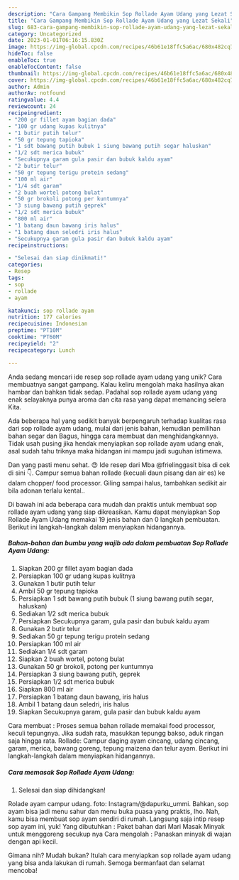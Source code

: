 ```yaml
---
description: "Cara Gampang Membikin Sop Rollade Ayam Udang yang Lezat Sekali"
title: "Cara Gampang Membikin Sop Rollade Ayam Udang yang Lezat Sekali"
slug: 683-cara-gampang-membikin-sop-rollade-ayam-udang-yang-lezat-sekali
category: Uncategorized
date: 2023-01-01T06:16:15.830Z
image: https://img-global.cpcdn.com/recipes/46b61e18ffc5a6ac/680x482cq70/sop-rollade-ayam-udang-foto-resep-utama.jpg
hideToc: false
enableToc: true
enableTocContent: false
thumbnail: https://img-global.cpcdn.com/recipes/46b61e18ffc5a6ac/680x482cq70/sop-rollade-ayam-udang-foto-resep-utama.jpg
cover: https://img-global.cpcdn.com/recipes/46b61e18ffc5a6ac/680x482cq70/sop-rollade-ayam-udang-foto-resep-utama.jpg
author: Admin
authorAv: notfound
ratingvalue: 4.4
reviewcount: 24
recipeingredient:
- "200 gr fillet ayam bagian dada"
- "100 gr udang kupas kulitnya"
- "1 butir putih telur"
- "50 gr tepung tapioka"
- "1 sdt bawang putih bubuk 1 siung bawang putih segar haluskan"
- "1/2 sdt merica bubuk"
- "Secukupnya garam gula pasir dan bubuk kaldu ayam"
- "2 butir telur"
- "50 gr tepung terigu protein sedang"
- "100 ml air"
- "1/4 sdt garam"
- "2 buah wortel potong bulat"
- "50 gr brokoli potong per kuntumnya"
- "3 siung bawang putih geprek"
- "1/2 sdt merica bubuk"
- "800 ml air"
- "1 batang daun bawang iris halus"
- "1 batang daun seledri iris halus"
- "Secukupnya garam gula pasir dan bubuk kaldu ayam"
recipeinstructions:

- "Selesai dan siap dinikmati!"
categories:
- Resep
tags:
- sop
- rollade
- ayam

katakunci: sop rollade ayam 
nutrition: 177 calories
recipecuisine: Indonesian
preptime: "PT10M"
cooktime: "PT60M"
recipeyield: "2"
recipecategory: Lunch

---
```





Anda sedang mencari ide resep sop rollade ayam udang yang unik? Cara membuatnya sangat gampang. Kalau keliru mengolah maka hasilnya akan hambar dan bahkan tidak sedap. Padahal sop rollade ayam udang yang enak selayaknya punya aroma dan cita rasa yang dapat memancing selera Kita.





Ada beberapa hal yang sedikit banyak berpengaruh terhadap kualitas rasa dari sop rollade ayam udang, mulai dari jenis bahan, kemudian pemilihan bahan segar dan Bagus, hingga cara membuat dan menghidangkannya. Tidak usah pusing jika hendak menyiapkan sop rollade ayam udang enak,      asal sudah tahu triknya maka hidangan ini mampu jadi suguhan istimewa.














Dan yang pasti menu sehat. 😍 Ide resep dari Mba @frielinggasit bisa di cek di sini 👇. Campur semua bahan rollade (kecuali daun pisang dan air es) ke dalam chopper/ food processor. Giling sampai halus, tambahkan sedikit air bila adonan terlalu kental..






Di bawah ini ada beberapa cara mudah dan praktis untuk membuat sop rollade ayam udang yang siap dikreasikan. Kamu dapat menyiapkan Sop Rollade Ayam Udang memakai 19 jenis bahan dan 0 langkah pembuatan. Berikut ini langkah-langkah dalam menyiapkan hidangannya.

<!--inarticleads1-->

##### Bahan-bahan dan bumbu yang wajib ada dalam pembuatan Sop Rollade Ayam Udang:

1. Siapkan 200 gr fillet ayam bagian dada
1. Persiapkan 100 gr udang kupas kulitnya
1. Gunakan 1 butir putih telur
1. Ambil 50 gr tepung tapioka
1. Persiapkan 1 sdt bawang putih bubuk (1 siung bawang putih segar, haluskan)
1. Sediakan 1/2 sdt merica bubuk
1. Persiapkan Secukupnya garam, gula pasir dan bubuk kaldu ayam
1. Gunakan 2 butir telur
1. Sediakan 50 gr tepung terigu protein sedang
1. Persiapkan 100 ml air
1. Sediakan 1/4 sdt garam
1. Siapkan 2 buah wortel, potong bulat
1. Gunakan 50 gr brokoli, potong per kuntumnya
1. Persiapkan 3 siung bawang putih, geprek
1. Persiapkan 1/2 sdt merica bubuk
1. Siapkan 800 ml air
1. Persiapkan 1 batang daun bawang, iris halus
1. Ambil 1 batang daun seledri, iris halus
1. Siapkan Secukupnya garam, gula pasir dan bubuk kaldu ayam


Cara membuat : Proses semua bahan rollade memakai food processor, keculi tepungnya. Jika sudah rata, masukkan tepungg bakso, aduk ringan saja hingga rata. Rollade: Campur daging ayam cincang, udang cincang, garam, merica, bawang goreng, tepung maizena dan telur ayam. Berikut ini langkah-langkah dalam menyiapkan hidangannya. 

<!--inarticleads2-->

##### Cara memasak Sop Rollade Ayam Udang:


1. Selesai dan siap dihidangkan!

Rolade ayam campur udang. foto: Instagram/@dapurku_ummi. Bahkan, sop ayam bisa jadi menu sahur dan menu buka puasa yang praktis, lho. Nah, kamu bisa membuat sop ayam sendiri di rumah. Langsung saja intip resep sop ayam ini, yuk! Yang dibutuhkan : Paket bahan dari Mari Masak Minyak untuk menggoreng secukup nya Cara mengolah : Panaskan minyak di wajan dengan api kecil. 

Gimana nih? Mudah bukan? Itulah cara menyiapkan sop rollade ayam udang yang bisa anda lakukan di rumah. Semoga bermanfaat dan selamat mencoba!
